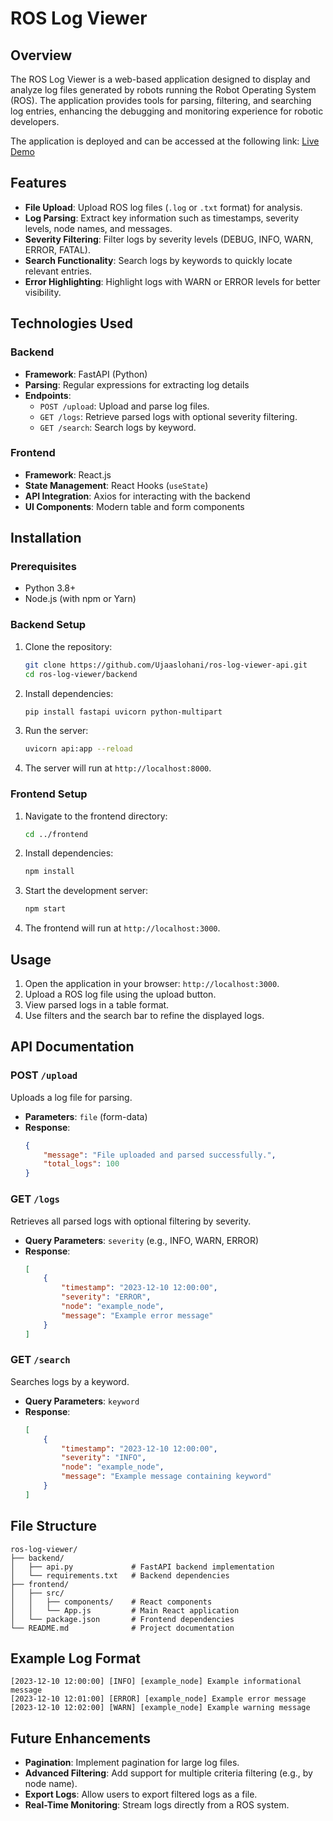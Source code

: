 # ROS Log Viewer

## Overview
The ROS Log Viewer is a web-based application designed to display and analyze log files generated by robots running the Robot Operating System (ROS). The application provides tools for parsing, filtering, and searching log entries, enhancing the debugging and monitoring experience for robotic developers.

The application is deployed and can be accessed at the following link: [Live Demo](https://ros-log-viewer.netlify.app/)

## Features
- **File Upload**: Upload ROS log files (`.log` or `.txt` format) for analysis.
- **Log Parsing**: Extract key information such as timestamps, severity levels, node names, and messages.
- **Severity Filtering**: Filter logs by severity levels (DEBUG, INFO, WARN, ERROR, FATAL).
- **Search Functionality**: Search logs by keywords to quickly locate relevant entries.
- **Error Highlighting**: Highlight logs with WARN or ERROR levels for better visibility.

## Technologies Used
### Backend
- **Framework**: FastAPI (Python)
- **Parsing**: Regular expressions for extracting log details
- **Endpoints**:
  - `POST /upload`: Upload and parse log files.
  - `GET /logs`: Retrieve parsed logs with optional severity filtering.
  - `GET /search`: Search logs by keyword.

### Frontend
- **Framework**: React.js
- **State Management**: React Hooks (`useState`)
- **API Integration**: Axios for interacting with the backend
- **UI Components**: Modern table and form components

## Installation

### Prerequisites
- Python 3.8+
- Node.js (with npm or Yarn)

### Backend Setup
1. Clone the repository:
   ```bash
   git clone https://github.com/Ujaaslohani/ros-log-viewer-api.git
   cd ros-log-viewer/backend
   ```
2. Install dependencies:
   ```bash
   pip install fastapi uvicorn python-multipart
   ```
3. Run the server:
   ```bash
   uvicorn api:app --reload
   ```
4. The server will run at `http://localhost:8000`.

### Frontend Setup
1. Navigate to the frontend directory:
   ```bash
   cd ../frontend
   ```
2. Install dependencies:
   ```bash
   npm install
   ```
3. Start the development server:
   ```bash
   npm start
   ```
4. The frontend will run at `http://localhost:3000`.

## Usage
1. Open the application in your browser: `http://localhost:3000`.
2. Upload a ROS log file using the upload button.
3. View parsed logs in a table format.
4. Use filters and the search bar to refine the displayed logs.

## API Documentation
### POST `/upload`
Uploads a log file for parsing.
- **Parameters**: `file` (form-data)
- **Response**:
  ```json
  {
      "message": "File uploaded and parsed successfully.",
      "total_logs": 100
  }
  ```

### GET `/logs`
Retrieves all parsed logs with optional filtering by severity.
- **Query Parameters**: `severity` (e.g., INFO, WARN, ERROR)
- **Response**:
  ```json
  [
      {
          "timestamp": "2023-12-10 12:00:00",
          "severity": "ERROR",
          "node": "example_node",
          "message": "Example error message"
      }
  ]
  ```

### GET `/search`
Searches logs by a keyword.
- **Query Parameters**: `keyword`
- **Response**:
  ```json
  [
      {
          "timestamp": "2023-12-10 12:00:00",
          "severity": "INFO",
          "node": "example_node",
          "message": "Example message containing keyword"
      }
  ]
  ```

## File Structure
```
ros-log-viewer/
├── backend/
│   ├── api.py             # FastAPI backend implementation
│   └── requirements.txt   # Backend dependencies
├── frontend/
│   ├── src/
│   │   ├── components/    # React components
│   │   └── App.js         # Main React application
│   └── package.json       # Frontend dependencies
└── README.md              # Project documentation
```

## Example Log Format
```
[2023-12-10 12:00:00] [INFO] [example_node] Example informational message
[2023-12-10 12:01:00] [ERROR] [example_node] Example error message
[2023-12-10 12:02:00] [WARN] [example_node] Example warning message
```

## Future Enhancements
- **Pagination**: Implement pagination for large log files.
- **Advanced Filtering**: Add support for multiple criteria filtering (e.g., by node name).
- **Export Logs**: Allow users to export filtered logs as a file.
- **Real-Time Monitoring**: Stream logs directly from a ROS system.



